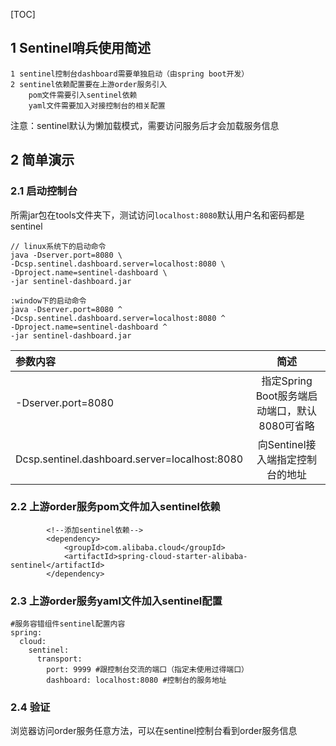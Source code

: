 [TOC]
## 1 Sentinel哨兵使用简述
```
1 sentinel控制台dashboard需要单独启动（由spring boot开发）
2 sentinel依赖配置要在上游order服务引入
    pom文件需要引入sentinel依赖
    yaml文件需要加入对接控制台的相关配置
```
注意：sentinel默认为懒加载模式，需要访问服务后才会加载服务信息
## 2 简单演示
### 2.1 启动控制台
所需jar包在tools文件夹下，测试访问`localhost:8080`默认用户名和密码都是sentinel
```
// linux系统下的启动命令
java -Dserver.port=8080 \
-Dcsp.sentinel.dashboard.server=localhost:8080 \
-Dproject.name=sentinel-dashboard \
-jar sentinel-dashboard.jar
```
```
:window下的启动命令
java -Dserver.port=8080 ^
-Dcsp.sentinel.dashboard.server=localhost:8080 ^
-Dproject.name=sentinel-dashboard ^
-jar sentinel-dashboard.jar
```

|参数内容|简述|
|:----|:----:|
|-Dserver.port=8080|指定Spring Boot服务端启动端口，默认8080可省略
|Dcsp.sentinel.dashboard.server=localhost:8080|向Sentinel接入端指定控制台的地址
### 2.2 上游order服务pom文件加入sentinel依赖
```
        <!--添加sentinel依赖-->
        <dependency>
            <groupId>com.alibaba.cloud</groupId>
            <artifactId>spring-cloud-starter-alibaba-sentinel</artifactId>
        </dependency>
```
### 2.3 上游order服务yaml文件加入sentinel配置
```
#服务容错组件sentinel配置内容
spring:
  cloud:
    sentinel:
      transport:
        port: 9999 #跟控制台交流的端口（指定未使用过得端口）
        dashboard: localhost:8080 #控制台的服务地址
```
### 2.4 验证
浏览器访问order服务任意方法，可以在sentinel控制台看到order服务信息


